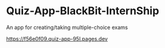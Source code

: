 # Quiz-App-BlackBit-InternShip
An app for creating/taking multiple-choice exams

https://f56e0f09.quiz-app-95l.pages.dev
